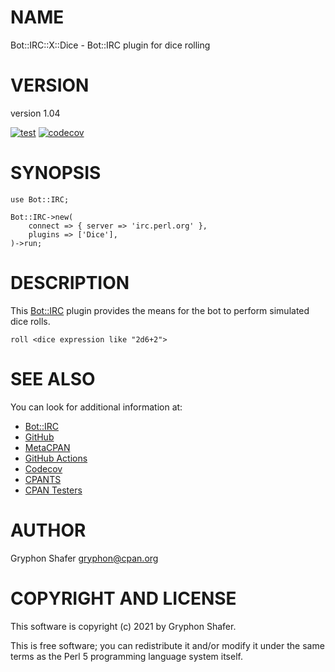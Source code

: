 # NAME

Bot::IRC::X::Dice - Bot::IRC plugin for dice rolling

# VERSION

version 1.04

[![test](https://github.com/gryphonshafer/Bot-IRC-X-Dice/workflows/test/badge.svg)](https://github.com/gryphonshafer/Bot-IRC-X-Dice/actions?query=workflow%3Atest)
[![codecov](https://codecov.io/gh/gryphonshafer/Bot-IRC-X-Dice/graph/badge.svg)](https://codecov.io/gh/gryphonshafer/Bot-IRC-X-Dice)

# SYNOPSIS

    use Bot::IRC;

    Bot::IRC->new(
        connect => { server => 'irc.perl.org' },
        plugins => ['Dice'],
    )->run;

# DESCRIPTION

This [Bot::IRC](https://metacpan.org/pod/Bot%3A%3AIRC) plugin provides the means for the bot to perform simulated
dice rolls.

    roll <dice expression like "2d6+2">

# SEE ALSO

You can look for additional information at:

- [Bot::IRC](https://metacpan.org/pod/Bot%3A%3AIRC)
- [GitHub](https://github.com/gryphonshafer/Bot-IRC-X-Dice)
- [MetaCPAN](https://metacpan.org/pod/Bot::IRC::X::Dice)
- [GitHub Actions](https://github.com/gryphonshafer/Bot-IRC-X-Dice/actions)
- [Codecov](https://codecov.io/gh/gryphonshafer/Bot-IRC-X-Dice)
- [CPANTS](http://cpants.cpanauthors.org/dist/Bot-IRC-X-Dice)
- [CPAN Testers](http://www.cpantesters.org/distro/T/Bot-IRC-X-Dice.html)

# AUTHOR

Gryphon Shafer <gryphon@cpan.org>

# COPYRIGHT AND LICENSE

This software is copyright (c) 2021 by Gryphon Shafer.

This is free software; you can redistribute it and/or modify it under
the same terms as the Perl 5 programming language system itself.

